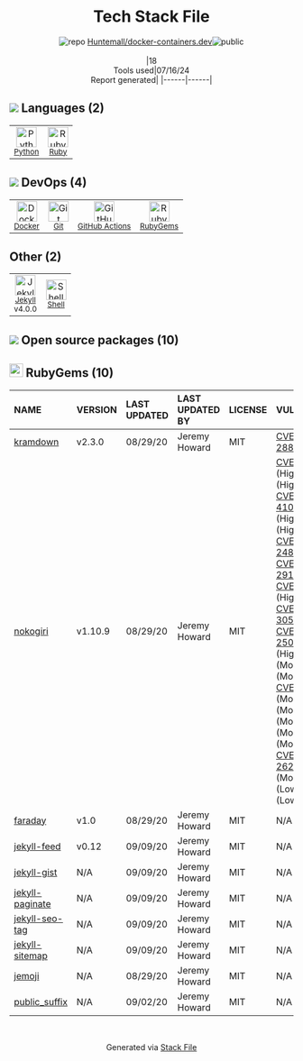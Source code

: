 <!--
&lt;--- Readme.md Snippet without images Start ---&gt;
## Tech Stack
Huntemall/docker-containers.dev is built on the following main stack:

- [Python](https://www.python.org) – Languages
- [Ruby](https://www.ruby-lang.org) – Languages
- [Docker](https://www.docker.com/) – Virtual Machine Platforms & Containers
- [GitHub Actions](https://github.com/features/actions) – Continuous Integration
- [Jekyll](http://jekyllrb.com/) – Static Site Generators
- [Shell](https://en.wikipedia.org/wiki/Shell_script) – Shells

Full tech stack [here](/techstack.md)

&lt;--- Readme.md Snippet without images End ---&gt;

&lt;--- Readme.md Snippet with images Start ---&gt;
## Tech Stack
Huntemall/docker-containers.dev is built on the following main stack:

- <img width='25' height='25' src='https://img.stackshare.io/service/993/pUBY5pVj.png' alt='Python'/> [Python](https://www.python.org) – Languages
- <img width='25' height='25' src='https://img.stackshare.io/service/989/ruby.png' alt='Ruby'/> [Ruby](https://www.ruby-lang.org) – Languages
- <img width='25' height='25' src='https://img.stackshare.io/service/586/n4u37v9t_400x400.png' alt='Docker'/> [Docker](https://www.docker.com/) – Virtual Machine Platforms & Containers
- <img width='25' height='25' src='https://img.stackshare.io/service/11563/actions.png' alt='GitHub Actions'/> [GitHub Actions](https://github.com/features/actions) – Continuous Integration
- <img width='25' height='25' src='https://img.stackshare.io/service/1114/ad968c1615d956e800fa36494314f48c.jpeg' alt='Jekyll'/> [Jekyll](http://jekyllrb.com/) – Static Site Generators
- <img width='25' height='25' src='https://img.stackshare.io/service/4631/default_c2062d40130562bdc836c13dbca02d318205a962.png' alt='Shell'/> [Shell](https://en.wikipedia.org/wiki/Shell_script) – Shells

Full tech stack [here](/techstack.md)

&lt;--- Readme.md Snippet with images End ---&gt;
-->
<div align="center">

# Tech Stack File
![](https://img.stackshare.io/repo.svg "repo") [Huntemall/docker-containers.dev](https://github.com/Huntemall/docker-containers.dev)![](https://img.stackshare.io/public_badge.svg "public")
<br/><br/>
|18<br/>Tools used|07/16/24 <br/>Report generated|
|------|------|
</div>

## <img src='https://img.stackshare.io/languages.svg'/> Languages (2)
<table><tr>
  <td align='center'>
  <img width='36' height='36' src='https://img.stackshare.io/service/993/pUBY5pVj.png' alt='Python'>
  <br>
  <sub><a href="https://www.python.org">Python</a></sub>
  <br>
  <sub></sub>
</td>

<td align='center'>
  <img width='36' height='36' src='https://img.stackshare.io/service/989/ruby.png' alt='Ruby'>
  <br>
  <sub><a href="https://www.ruby-lang.org">Ruby</a></sub>
  <br>
  <sub></sub>
</td>

</tr>
</table>

## <img src='https://img.stackshare.io/devops.svg'/> DevOps (4)
<table><tr>
  <td align='center'>
  <img width='36' height='36' src='https://img.stackshare.io/service/586/n4u37v9t_400x400.png' alt='Docker'>
  <br>
  <sub><a href="https://www.docker.com/">Docker</a></sub>
  <br>
  <sub></sub>
</td>

<td align='center'>
  <img width='36' height='36' src='https://img.stackshare.io/service/1046/git.png' alt='Git'>
  <br>
  <sub><a href="http://git-scm.com/">Git</a></sub>
  <br>
  <sub></sub>
</td>

<td align='center'>
  <img width='36' height='36' src='https://img.stackshare.io/service/11563/actions.png' alt='GitHub Actions'>
  <br>
  <sub><a href="https://github.com/features/actions">GitHub Actions</a></sub>
  <br>
  <sub></sub>
</td>

<td align='center'>
  <img width='36' height='36' src='https://img.stackshare.io/service/12795/5jL6-BA5_400x400.jpeg' alt='RubyGems'>
  <br>
  <sub><a href="https://rubygems.org/">RubyGems</a></sub>
  <br>
  <sub></sub>
</td>

</tr>
</table>

## Other (2)
<table><tr>
  <td align='center'>
  <img width='36' height='36' src='https://img.stackshare.io/service/1114/ad968c1615d956e800fa36494314f48c.jpeg' alt='Jekyll'>
  <br>
  <sub><a href="http://jekyllrb.com/">Jekyll</a></sub>
  <br>
  <sub>v4.0.0</sub>
</td>

<td align='center'>
  <img width='36' height='36' src='https://img.stackshare.io/service/4631/default_c2062d40130562bdc836c13dbca02d318205a962.png' alt='Shell'>
  <br>
  <sub><a href="https://en.wikipedia.org/wiki/Shell_script">Shell</a></sub>
  <br>
  <sub></sub>
</td>

</tr>
</table>


## <img src='https://img.stackshare.io/group.svg' /> Open source packages (10)</h2>

## <img width='24' height='24' src='https://img.stackshare.io/service/12795/5jL6-BA5_400x400.jpeg'/> RubyGems (10)

|NAME|VERSION|LAST UPDATED|LAST UPDATED BY|LICENSE|VULNERABILITIES|
|:------|:------|:------|:------|:------|:------|
|[kramdown](https://rubygems.org/kramdown)|v2.3.0|08/29/20|Jeremy Howard |MIT|[CVE-2021-28834](https://github.com/advisories/GHSA-52p9-v744-mwjj) (High)|
|[nokogiri](https://rubygems.org/nokogiri)|v1.10.9|08/29/20|Jeremy Howard |MIT|[CVE-2021-3518](https://github.com/advisories/GHSA-v4f8-2847-rwm7) (High)<br/>[](https://github.com/advisories/GHSA-cgx6-hpwq-fhv5) (High)<br/>[CVE-2021-41098](https://github.com/advisories/GHSA-2rr5-8q37-2w7h) (High)<br/>[](https://github.com/advisories/GHSA-gx8x-g87m-h5q6) (High)<br/>[](https://github.com/advisories/GHSA-v6gp-9mmm-c6p5) (High)<br/>[CVE-2022-24836](https://github.com/advisories/GHSA-crjr-9rc5-ghw8) (High)<br/>[CVE-2022-29181](https://github.com/advisories/GHSA-xh29-r2w5-wx8m) (High)<br/>[CVE-2021-3517](https://github.com/advisories/GHSA-jw9f-hh49-cvp9) (High)<br/>[CVE-2021-30560](https://github.com/advisories/GHSA-59gp-qqm7-cw4j) (High)<br/>[CVE-2018-25032](https://github.com/advisories/GHSA-jc36-42cf-vqwj) (High)<br/>[](https://github.com/advisories/GHSA-fq42-c5rg-92c2) (High)<br/>[](https://github.com/advisories/GHSA-xc9x-jj77-9p9j) (Moderate)<br/>[](https://github.com/advisories/GHSA-2qc6-mcvw-92cw) (Moderate)<br/>[CVE-2021-3537](https://github.com/advisories/GHSA-286v-pcf5-25rc) (Moderate)<br/>[](https://github.com/advisories/GHSA-7rrm-v45f-jp64) (Moderate)<br/>[](https://github.com/advisories/GHSA-vcc3-rw6f-jv97) (Moderate)<br/>[](https://github.com/advisories/GHSA-xxx9-3xcr-gjj3) (Moderate)<br/>[](https://github.com/advisories/GHSA-pxvg-2qj5-37jq) (Moderate)<br/>[CVE-2020-26247](https://github.com/advisories/GHSA-vr8q-g5c7-m54m) (Moderate)<br/>[](https://github.com/advisories/GHSA-r3w4-36x6-7r99) (Low)<br/>[](https://github.com/advisories/GHSA-r95h-9x8f-r3f7) (Low)|
|[faraday](https://rubygems.org/faraday)|v1.0|08/29/20|Jeremy Howard |MIT|N/A|
|[jekyll-feed](https://rubygems.org/jekyll-feed)|v0.12|09/09/20|Jeremy Howard |MIT|N/A|
|[jekyll-gist](https://rubygems.org/jekyll-gist)|N/A|09/09/20|Jeremy Howard |MIT|N/A|
|[jekyll-paginate](https://rubygems.org/jekyll-paginate)|N/A|09/09/20|Jeremy Howard |MIT|N/A|
|[jekyll-seo-tag](https://rubygems.org/jekyll-seo-tag)|N/A|09/09/20|Jeremy Howard |MIT|N/A|
|[jekyll-sitemap](https://rubygems.org/jekyll-sitemap)|N/A|09/09/20|Jeremy Howard |MIT|N/A|
|[jemoji](https://rubygems.org/jemoji)|N/A|08/29/20|Jeremy Howard |MIT|N/A|
|[public_suffix](https://rubygems.org/public_suffix)|N/A|09/02/20|Jeremy Howard |MIT|N/A|

<br/>
<div align='center'>

Generated via [Stack File](https://github.com/marketplace/stack-file)
